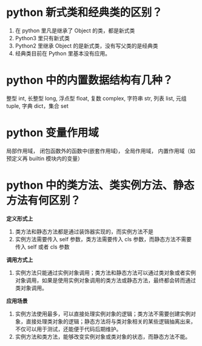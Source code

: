 # python 新式类和经典类的区别？
1. 在 python 里凡是继承了 Object 的类，都是新式类 
2. Python3 里只有新式类
3. Python2 里继承 Object 的是新式类，没有写父类的是经典类
4. 经典类目前在 Python 里基本没有应用。

# python 中的内置数据结构有几种？
整型 int, 长整型 long, 浮点型 float, 复数 complex, 字符串 str, 列表 list, 元组 tuple, 字典 dict，集合 set

# python 变量作用域
局部作用域， 闭包函数外的函数中(嵌套作用域)， 全局作用域， 内置作用域（如预定义再 builtin 模块内的变量）

# python 中的类方法、类实例方法、静态方法有何区别？
**定义形式上**
1. 类方法和静态方法都是通过装饰器实现的，而实例方法不是
2. 实例方法需要传入 self 参数，类方法需要传入 cls 参数，而静态方法不需要 传入 self 或者 cls 参数

**调用方式上**
1. 实例方法只能通过实例对象调用；类方法和静态方法可以通过类对象或者实例对象调用，如果是使用实例对象调用的类方法或静态方法，最终都会转而通过类对象调用。

**应用场景**
1. 实例方法使用最多，可以直接处理实例对象的逻辑；类方法不需要创建实例对象，直接处理类对象的逻辑；静态方法将与类对象相关的某些逻辑抽离出来，不仅可以用于测试，还能便于代码后期维护。
2. 实例方法和类方法，能够改变实例对象或类对象的状态，而静态方法不能。